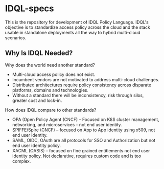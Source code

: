 # IDQL-specs
This is the repository for development of IDQL Policy Language. IDQL's objective is to standardize access policy across the cloud and the stack usable in standalone deployments all the way to hybrid multi-cloud scenarios.

## Why Is IDQL Needed?
Why does the world need another standard?
* Multi-cloud access policy does not exist.
* Incumbent vendors are not motivated to address multi-cloud challenges.
* Distributed architectures require policy consistency across disparate platforms, domains and technologies.
* Without a standard there will be inconsistency, risk through silos, greater cost and lock-in.

How does IDQL compare to other standards?
* OPA (Open Policy Agent (CNCF) – Focused on K8S cluster management, networking, and microservices - not end user identity.
* SPIFFE/Spire (CNCF) – focused on App to App identity using x509, not end user identity.
* SAML, OIDC, OAuth are all protocols for SSO and Authorization but not end user identity policy.
* XACML (OASIS) – focused on fine grained entitlements not end user identity policy. Not declarative, requires custom code and is too complex.
